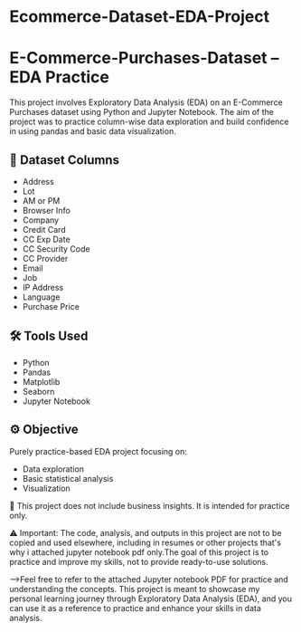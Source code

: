 # Ecommerce-Dataset-EDA-Project

# E-Commerce-Purchases-Dataset – EDA Practice

This project involves Exploratory Data Analysis (EDA) on an E-Commerce Purchases dataset using Python and Jupyter Notebook. The aim of the project was to practice column-wise data exploration and build confidence in using pandas and basic data visualization.

## 📌 Dataset Columns
- Address
- Lot
- AM or PM
- Browser Info
- Company
- Credit Card
- CC Exp Date
- CC Security Code
- CC Provider
- Email
- Job
- IP Address
- Language
- Purchase Price

## 🛠️ Tools Used
- Python
- Pandas
- Matplotlib
- Seaborn
- Jupyter Notebook

## ⚙️ Objective
Purely practice-based EDA project focusing on:
- Data exploration
- Basic statistical analysis
- Visualization

📎 This project does not include business insights. It is intended for practice only.

⚠️ Important: The code, analysis, and outputs in this project are not to be copied and used elsewhere, including in resumes or other projects that's why i attached jupyter notebook pdf only.The goal of this project is to practice and improve my skills, not to provide ready-to-use solutions.

-->Feel free to refer to the attached Jupyter notebook PDF for practice and understanding the concepts. This project is meant to showcase my personal learning journey through Exploratory Data Analysis (EDA), and you can use it as a reference to practice and enhance your skills in data analysis.
